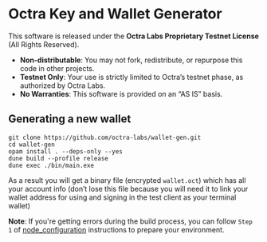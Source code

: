 # Octra Key and Wallet Generator

This software is released under the **Octra Labs Proprietary Testnet License** (All Rights Reserved).

- **Non-distributable**: You may not fork, redistribute, or repurpose this code in other projects.
- **Testnet Only**: Your use is strictly limited to Octra’s testnet phase, as authorized by Octra Labs.
- **No Warranties**: This software is provided on an “AS IS” basis.

## Generating a new wallet

```shell
git clone https://github.com/octra-labs/wallet-gen.git
cd wallet-gen
opam install . --deps-only --yes
dune build --profile release
dune exec ./bin/main.exe
```

As a result you will get a binary file (encrypted `wallet.oct`) which has all your account info (don’t lose this file because you will need it to link your wallet address for using and signing in the test client as your terminal wallet)

**Note**: If you're getting errors during the build process, you can follow `Step 1` of [node_configuration](https://github.com/octra-labs/node_configuration) instructions to prepare your environment.
